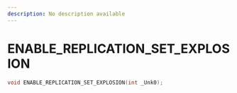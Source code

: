 ```yaml
---
description: No description available 
---
```


# ENABLE_REPLICATION_SET_EXPLOSION

```cpp
void ENABLE_REPLICATION_SET_EXPLOSION(int _Unk0);
```